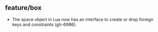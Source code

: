 ## feature/box

* The space object in Lua now has an interface to create or drop foreign keys
  and constraints (gh-6986).
